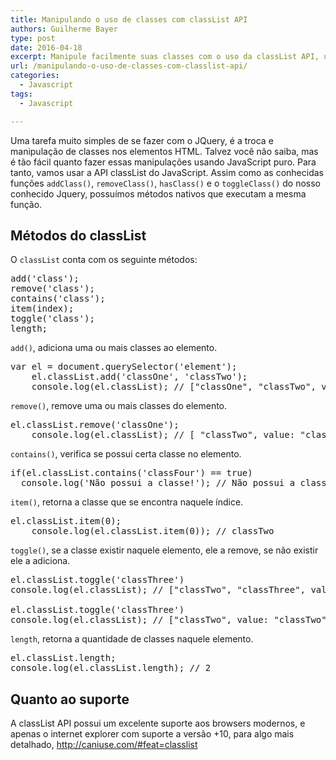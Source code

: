 ```yaml
---
title: Manipulando o uso de classes com classList API
authors: Guilherme Bayer
type: post
date: 2016-04-18
excerpt: Manipule facilmente suas classes com o uso da classList API, uma API pequena e simples, porem de grande utilidade.
url: /manipulando-o-uso-de-classes-com-classlist-api/
categories:
  - Javascript
tags:
  - Javascript

---
```

Uma tarefa muito simples de se fazer com o JQuery, é a troca e manipulação de classes nos elementos HTML. Talvez você não saiba, mas é tão fácil quanto fazer essas manipulações usando JavaScript puro. Para tanto, vamos usar a API classList do JavaScript. Assim como as conhecidas funções `addClass()`, `removeClass()`, `hasClass()` e o `toggleClass()` do nosso conhecido Jquery, possuímos métodos nativos que executam a mesma função.

## Métodos do classList

O `classList` conta com os seguinte métodos:

<pre class="lang-javascript">add('class');
remove('class');
contains('class');
item(index);
toggle('class');
length;
</pre>

`add()`, adiciona uma ou mais classes ao elemento.

<pre class="lang-javascript">var el = document.querySelector('element');
    el.classList.add('classOne', 'classTwo');
    console.log(el.classList); // ["classOne", "classTwo", value: "classOne classTwo"]
</pre>

`remove()`, remove uma ou mais classes do elemento.

<pre class="lang-javascript">el.classList.remove('classOne');
    console.log(el.classList); // [ "classTwo", value: "classTwo"]
</pre>

`contains()`, verifica se possui certa classe no elemento.

<pre class="lang-javascript">if(el.classList.contains('classFour') == true) 
  console.log('Não possui a classe!'); // Não possui a classe!
</pre>

`item()`, retorna a classe que se encontra naquele índice.

<pre class="lang-javascript">el.classList.item(0);
    console.log(el.classList.item(0)); // classTwo
</pre>

`toggle()`, se a classe existir naquele elemento, ele a remove, se não existir ele a adiciona.

<pre class="lang-javascript">el.classList.toggle('classThree')
console.log(el.classList); // ["classTwo", "classThree", value: "classTwo classThree"]

el.classList.toggle('classThree')
console.log(el.classList); // ["classTwo", value: "classTwo"]
</pre>

`length`, retorna a quantidade de classes naquele elemento.

<pre class="lang-javascript">el.classList.length;
console.log(el.classList.length); // 2
</pre>

## Quanto ao suporte

A classList API possui um excelente suporte aos browsers modernos, e apenas o internet explorer com suporte a versão +10, para algo mais detalhado, <http://caniuse.com/#feat=classlist>